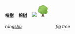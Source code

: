 ### `榕`[`樹`]()　`榕`[`树`]()　<img height="40" src="https://lessesity.com/language/img/fruits/fig.svg"/><img height="40" src="https://raw.githubusercontent.com/googlefonts/noto-emoji/main/svg/emoji_u1f333.svg"/>
*róng[shù]()*　　　　　　　　*fig tree*



